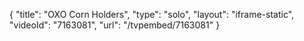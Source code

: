 {
    "title": "OXO Corn Holders",
    "type": "solo",
    "layout": "iframe-static",
    "videoId": "7163081",
    "url": "\/tvpembed\/7163081"
}
